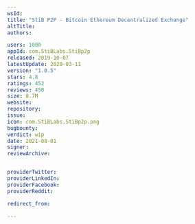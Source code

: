 ```yaml
---
wsId: 
title: "StiB P2P - Bitcoin Ethereum Decentralized Exchange"
altTitle: 
authors:

users: 1000
appId: com.StiBLabs.StiBp2p
released: 2019-10-07
latestUpdate: 2020-03-11
version: "1.0.5"
stars: 4.8
ratings: 452
reviews: 450
size: 8.7M
website: 
repository: 
issue: 
icon: com.StiBLabs.StiBp2p.png
bugbounty: 
verdict: wip
date: 2021-08-01
signer: 
reviewArchive:


providerTwitter: 
providerLinkedIn: 
providerFacebook: 
providerReddit: 

redirect_from:

---
```



